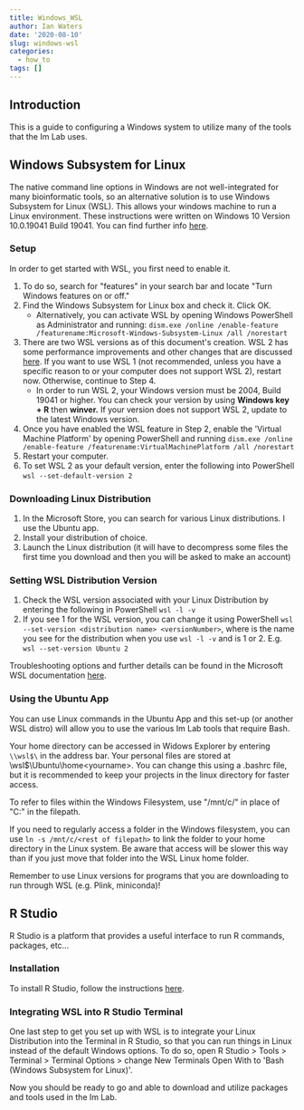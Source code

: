 ```yaml
---
title: Windows_WSL
author: Ian Waters
date: '2020-08-10'
slug: windows-wsl
categories:
  - how_to
tags: []
---
```


## **Introduction**

This is a guide to configuring a Windows system to utilize many of the tools that the Im Lab uses. 

## **Windows Subsystem for Linux**   

The native command line options in Windows are not well-integrated for many bioinformatic tools, so an alternative solution is to use Windows Subsystem for Linux (WSL). This allows your windows machine to run a Linux environment. These instructions were written on Windows 10 Version	10.0.19041 Build 19041. You can find further info [here](https://docs.microsoft.com/en-us/windows/wsl/install-win10).
 

### Setup

In order to get started with WSL, you first need to enable it.  

1. To do so, search for "features" in your search bar and locate "Turn Windows features on or off."   
2. Find the Windows Subsystem for Linux box and check it. Click OK.   
    + Alternatively, you can activate WSL by opening Windows PowerShell as         Administrator and running: `dism.exe /online /enable-feature /featurename:Microsoft-Windows-Subsystem-Linux /all /norestart`   
3. There are two WSL versions as of this document's creation. WSL 2 has some performance improvements and other changes that are discussed [here](https://docs.microsoft.com/en-us/windows/wsl/compare-versions#wsl-2-architecture). If you want to use WSL 1 (not recommended, unless you have a specific reason to or your computer does not support WSL 2), restart now. Otherwise, continue to Step 4.  
    + In order to run WSL 2, your Windows version must be 2004, Build 19041 or higher. You can check your version by using **Windows key + R** then **winver.** If your version does not support WSL 2, update to the latest Windows version.   
5. Once you have enabled the WSL feature in Step 2, enable the 'Virtual Machine Platform' by opening PowerShell and running `dism.exe /online /enable-feature /featurename:VirtualMachinePlatform /all /norestart`  
6. Restart your computer.  
7. To set WSL 2 as your default version, enter the following into PowerShell `wsl --set-default-version 2`  


### Downloading Linux Distribution 

1. In the Microsoft Store, you can search for various Linux distributions. I use the Ubuntu app.  
2. Install your distribution of choice. 
3. Launch the Linux distribution (it will have to decompress some files the first time you download and then you will be asked to make an account)

    
### Setting WSL Distribution Version  
1. Check the WSL version associated with your Linux Distribution by entering the following in PowerShell `wsl -l -v`  
2. If you see 1 for the WSL version, you can change it using PowerShell `wsl --set-version <distribution name> <versionNumber>`, where <distribution name> is the name you see for the distribution when you use `wsl -l -v` and <versionNumber> is 1 or 2. E.g. `wsl --set-version Ubuntu 2`

Troubleshooting options and further details can be found in the Microsoft WSL documentation [here](https://docs.microsoft.com/en-us/windows/wsl/install-win10).  

### Using the Ubuntu App

You can use Linux commands in the Ubuntu App and this set-up (or another WSL distro) will allow you to use the various Im Lab tools that require Bash. 

Your home directory can be accessed in Widows Explorer by entering `\\wsl$\` in the address bar. Your personal files are stored at \\wsl$\Ubuntu\home\<yourname>. You can change this using a .bashrc file, but it is recommended to keep your projects in the linux directory for faster access.

To refer to files within the Windows Filesystem, use "/mnt/c/" in place of "C:" in the filepath. 

If you need to regularly access a folder in the Windows filesystem, you can use `ln -s /mnt/c/<rest of filepath>` to link the folder to your home directory in the Linux system. Be aware that access will be slower this way than if you just move that folder into the WSL Linux home folder. 

Remember to use Linux versions for programs that you are downloading to run through WSL (e.g. Plink, miniconda)!

## **R Studio**

R Studio is a platform that provides a useful interface to run R commands, packages, etc...  

### Installation 

To install R Studio, follow the instructions [here](https://rstudio.com/products/rstudio/download/). 

### Integrating WSL into R Studio Terminal 

One last step to get you set up with WSL is to integrate your Linux Distribution into the Terminal in R Studio, so that you can run things in Linux instead of the default Windows options. 
To do so, open R Studio > Tools > Terminal > Terminal Options > change New Terminals Open With to 'Bash (Windows Subsystem for Linux)'. 

Now you should be ready to go and able to download and utilize packages and tools used in the Im Lab. 
